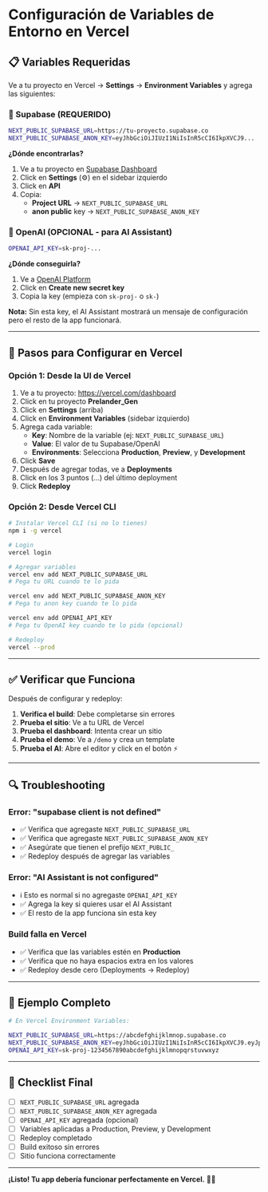 # Configuración de Variables de Entorno en Vercel

## 📋 Variables Requeridas

Ve a tu proyecto en Vercel → **Settings** → **Environment Variables** y agrega las siguientes:

### 🔐 Supabase (REQUERIDO)

```bash
NEXT_PUBLIC_SUPABASE_URL=https://tu-proyecto.supabase.co
NEXT_PUBLIC_SUPABASE_ANON_KEY=eyJhbGciOiJIUzI1NiIsInR5cCI6IkpXVCJ9...
```

**¿Dónde encontrarlas?**
1. Ve a tu proyecto en [Supabase Dashboard](https://app.supabase.com)
2. Click en **Settings** (⚙️) en el sidebar izquierdo
3. Click en **API**
4. Copia:
   - **Project URL** → `NEXT_PUBLIC_SUPABASE_URL`
   - **anon public** key → `NEXT_PUBLIC_SUPABASE_ANON_KEY`

### 🤖 OpenAI (OPCIONAL - para AI Assistant)

```bash
OPENAI_API_KEY=sk-proj-...
```

**¿Dónde conseguirla?**
1. Ve a [OpenAI Platform](https://platform.openai.com/api-keys)
2. Click en **Create new secret key**
3. Copia la key (empieza con `sk-proj-` o `sk-`)

**Nota:** Sin esta key, el AI Assistant mostrará un mensaje de configuración pero el resto de la app funcionará.

---

## 🚀 Pasos para Configurar en Vercel

### Opción 1: Desde la UI de Vercel

1. Ve a tu proyecto: https://vercel.com/dashboard
2. Click en tu proyecto **Prelander_Gen**
3. Click en **Settings** (arriba)
4. Click en **Environment Variables** (sidebar izquierdo)
5. Agrega cada variable:
   - **Key**: Nombre de la variable (ej: `NEXT_PUBLIC_SUPABASE_URL`)
   - **Value**: El valor de tu Supabase/OpenAI
   - **Environments**: Selecciona **Production**, **Preview**, y **Development**
6. Click **Save**
7. Después de agregar todas, ve a **Deployments**
8. Click en los 3 puntos (...) del último deployment
9. Click **Redeploy**

### Opción 2: Desde Vercel CLI

```bash
# Instalar Vercel CLI (si no lo tienes)
npm i -g vercel

# Login
vercel login

# Agregar variables
vercel env add NEXT_PUBLIC_SUPABASE_URL
# Pega tu URL cuando te lo pida

vercel env add NEXT_PUBLIC_SUPABASE_ANON_KEY
# Pega tu anon key cuando te lo pida

vercel env add OPENAI_API_KEY
# Pega tu OpenAI key cuando te lo pida (opcional)

# Redeploy
vercel --prod
```

---

## ✅ Verificar que Funciona

Después de configurar y redeploy:

1. **Verifica el build**: Debe completarse sin errores
2. **Prueba el sitio**: Ve a tu URL de Vercel
3. **Prueba el dashboard**: Intenta crear un sitio
4. **Prueba el demo**: Ve a `/demo` y crea un template
5. **Prueba el AI**: Abre el editor y click en el botón ⚡

---

## 🔍 Troubleshooting

### Error: "supabase client is not defined"
- ✅ Verifica que agregaste `NEXT_PUBLIC_SUPABASE_URL`
- ✅ Verifica que agregaste `NEXT_PUBLIC_SUPABASE_ANON_KEY`
- ✅ Asegúrate que tienen el prefijo `NEXT_PUBLIC_`
- ✅ Redeploy después de agregar las variables

### Error: "AI Assistant is not configured"
- ℹ️ Esto es normal si no agregaste `OPENAI_API_KEY`
- ✅ Agrega la key si quieres usar el AI Assistant
- ✅ El resto de la app funciona sin esta key

### Build falla en Vercel
- ✅ Verifica que las variables estén en **Production**
- ✅ Verifica que no haya espacios extra en los valores
- ✅ Redeploy desde cero (Deployments → Redeploy)

---

## 📝 Ejemplo Completo

```bash
# En Vercel Environment Variables:

NEXT_PUBLIC_SUPABASE_URL=https://abcdefghijklmnop.supabase.co
NEXT_PUBLIC_SUPABASE_ANON_KEY=eyJhbGciOiJIUzI1NiIsInR5cCI6IkpXVCJ9.eyJpc3MiOiJzdXBhYmFzZSIsInJlZiI6ImFiY2RlZmdoaWprbG1ub3AiLCJyb2xlIjoiYW5vbiIsImlhdCI6MTYxMjM0NTY3OCwiZXhwIjoxOTI3OTIxNjc4fQ.abcdefghijklmnopqrstuvwxyz1234567890
OPENAI_API_KEY=sk-proj-1234567890abcdefghijklmnopqrstuvwxyz
```

---

## 🎯 Checklist Final

- [ ] `NEXT_PUBLIC_SUPABASE_URL` agregada
- [ ] `NEXT_PUBLIC_SUPABASE_ANON_KEY` agregada
- [ ] `OPENAI_API_KEY` agregada (opcional)
- [ ] Variables aplicadas a Production, Preview, y Development
- [ ] Redeploy completado
- [ ] Build exitoso sin errores
- [ ] Sitio funciona correctamente

---

**¡Listo! Tu app debería funcionar perfectamente en Vercel.** 🚀✨
